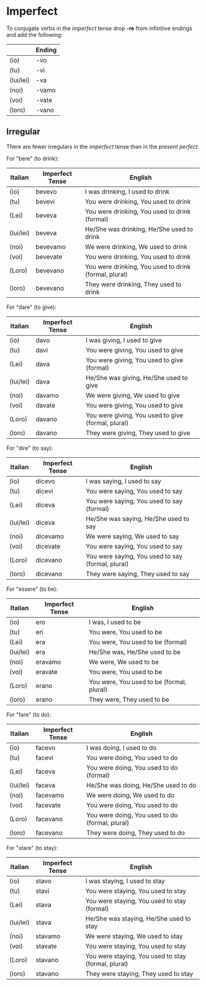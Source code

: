 # Imperfect

To conjugate verbs in the _imperfect_ tense drop **-re** from infinitive endings and add the following:

| | Ending |
| --- | --- |
| (io) | -vo |
| (tu) | -vi |
| (lui/lei) | -va |
| (noi) | -vamo |
| (voi) | -vate |
| (loro) | -vano |

## Irregular

There are fewer irregulars in the _imperfect_ tense than in the _present perfect_.

For "bere" (to drink):

| Italian | Imperfect Tense | English |
| --- | --- | --- |
| (io) | bevevo | I was drinking, I used to drink |
| (tu) | bevevi | You were drinking, You used to drink |
| (Lei) | beveva | You were drinking, You used to drink (formal) |
| (lui/lei) | beveva | He/She was drinking, He/She used to drink |
| (noi) | bevevamo | We were drinking, We used to drink |
| (voi) | bevevate | You were drinking, You used to drink |
| (Loro) | bevevano | You were drinking, You used to drink (formal, plural) |
| (loro) | bevevano | They were drinking, They used to drink |

For "dare" (to give):

| Italian | Imperfect Tense | English |
| --- | --- | --- |
| (io) | davo | I was giving, I used to give |
| (tu) | davi | You were giving, You used to give |
| (Lei) | dava | You were giving, You used to give (formal) |
| (lui/lei) | dava | He/She was giving, He/She used to give |
| (noi) | davamo | We were giving, We used to give |
| (voi) | davate | You were giving, You used to give |
| (Loro) | davano | You were giving, You used to give (formal, plural) |
| (loro) | davano | They were giving, They used to give |

For "dire" (to say):

| Italian | Imperfect Tense | English |
| --- | --- | --- |
| (io) | dicevo | I was saying, I used to say |
| (tu) | dicevi | You were saying, You used to say |
| (Lei) | diceva | You were saying, You used to say (formal) |
| (lui/lei) | diceva | He/She was saying, He/She used to say |
| (noi) | dicevamo | We were saying, We used to say |
| (voi) | dicevate | You were saying, You used to say |
| (Loro) | dicevano | You were saying, You used to say (formal, plural) |
| (loro) | dicevano | They were saying, They used to say |

For "essere" (to be):

| Italian | Imperfect Tense | English |
| --- | --- | --- |
| (io) | ero | I was, I used to be |
| (tu) | eri | You were, You used to be |
| (Lei) | era | You were, You used to be (formal) |
| (lui/lei) | era | He/She was, He/She used to be |
| (noi) | eravamo | We were, We used to be |
| (voi) | eravate | You were, You used to be |
| (Loro) | erano | You were, You used to be (formal, plural) |
| (loro) | erano | They were, They used to be |

For "fare" (to do):

| Italian | Imperfect Tense | English |
| --- | --- | --- |
| (io) | facevo | I was doing, I used to do |
| (tu) | facevi | You were doing, You used to do |
| (Lei) | faceva | You were doing, You used to do (formal) |
| (lui/lei) | faceva | He/She was doing, He/She used to do |
| (noi) | facevamo | We were doing, We used to do |
| (voi) | facevate | You were doing, You used to do |
| (Loro) | facevano | You were doing, You used to do (formal, plural) |
| (loro) | facevano | They were doing, They used to do |

For "stare" (to stay):

| Italian | Imperfect Tense | English |
| --- | --- | --- |
| (io) | stavo | I was staying, I used to stay |
| (tu) | stavi | You were staying, You used to stay |
| (Lei) | stava | You were staying, You used to stay (formal) |
| (lui/lei) | stava | He/She was staying, He/She used to stay |
| (noi) | stavamo | We were staying, We used to stay |
| (voi) | stavate | You were staying, You used to stay |
| (Loro) | stavano | You were staying, You used to stay (formal, plural) |
| (loro) | stavano | They were staying, They used to stay |